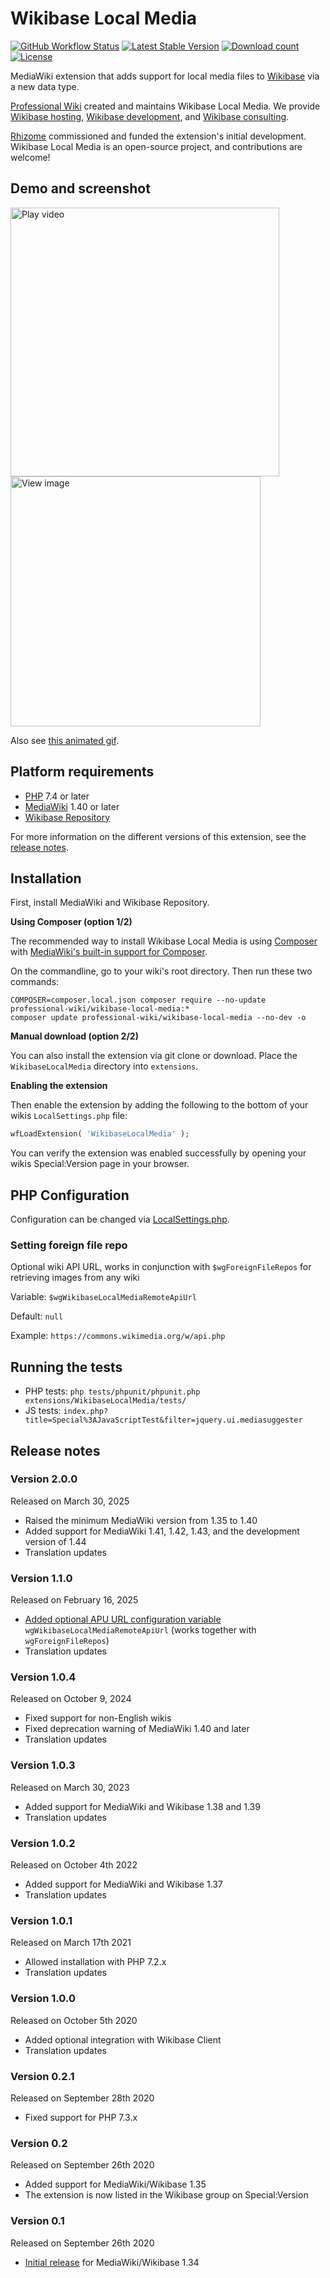 # Wikibase Local Media

[![GitHub Workflow Status](https://img.shields.io/github/actions/workflow/status/ProfessionalWiki/WikibaseLocalMedia/ci.yml?branch=master)](https://github.com/ProfessionalWiki/WikibaseLocalMedia/actions?query=workflow%3ACI)
[![Latest Stable Version](https://poser.pugx.org/professional-wiki/wikibase-local-media/v/stable)](https://packagist.org/packages/professional-wiki/wikibase-local-media)
[![Download count](https://poser.pugx.org/professional-wiki/wikibase-local-media/downloads)](https://packagist.org/packages/professional-wiki/wikibase-local-media)
[![License](https://poser.pugx.org/professional-wiki/wikibase-local-media/license)](LICENSE)

MediaWiki extension that adds support for local media files to [Wikibase] via a new data type.

[Professional Wiki] created and maintains Wikibase Local Media. We provide [Wikibase hosting], [Wikibase development], and [Wikibase consulting].

[Rhizome] commissioned and funded the extension's initial development. Wikibase Local Media is an open-source project, and contributions are welcome!

## Demo and screenshot

<a href="https://www.youtube.com/watch?v=mK-zdazdH78"><img src=".github/youtube.png" width="430px" title="Play video" /></a>
<a href="https://user-images.githubusercontent.com/146040/94343935-0e10d300-001c-11eb-8ec2-6f86ccf20e2f.png">
<img src="https://user-images.githubusercontent.com/146040/94343935-0e10d300-001c-11eb-8ec2-6f86ccf20e2f.png" width="400px" title="View image" />
</a>

Also see [this animated gif](https://twitter.com/i/status/1286293710112731137).

## Platform requirements

* [PHP] 7.4 or later
* [MediaWiki] 1.40 or later
* [Wikibase Repository]

For more information on the different versions of this extension, see the [release notes](#release-notes).

## Installation

First, install MediaWiki and Wikibase Repository.

**Using Composer (option 1/2)**

The recommended way to install Wikibase Local Media is using [Composer](https://getcomposer.org) with
[MediaWiki's built-in support for Composer](https://professional.wiki/en/articles/installing-mediawiki-extensions-with-composer).

On the commandline, go to your wiki's root directory. Then run these two commands:

```shell script
COMPOSER=composer.local.json composer require --no-update professional-wiki/wikibase-local-media:*
composer update professional-wiki/wikibase-local-media --no-dev -o
```

**Manual download (option 2/2)**

You can also install the extension via git clone or download. Place the `WikibaseLocalMedia` directory into `extensions`.

**Enabling the extension**

Then enable the extension by adding the following to the bottom of your wikis `LocalSettings.php` file:

```php
wfLoadExtension( 'WikibaseLocalMedia' );
```

You can verify the extension was enabled successfully by opening your wikis Special:Version page in your browser.

## PHP Configuration

Configuration can be changed via [LocalSettings.php].

### Setting foreign file repo

Optional wiki API URL, works in conjunction with `$wgForeignFileRepos` for retrieving images from any wiki

Variable: `$wgWikibaseLocalMediaRemoteApiUrl`

Default: `null`

Example: `https://commons.wikimedia.org/w/api.php`

## Running the tests

* PHP tests: `php tests/phpunit/phpunit.php extensions/WikibaseLocalMedia/tests/`
* JS tests: `index.php?title=Special%3AJavaScriptTest&filter=jquery.ui.mediasuggester`

## Release notes

### Version 2.0.0

Released on March 30, 2025

* Raised the minimum MediaWiki version from 1.35 to 1.40
* Added support for MediaWiki 1.41, 1.42, 1.43, and the development version of 1.44
* Translation updates

### Version 1.1.0

Released on February 16, 2025

* [Added optional APU URL configuration variable](https://github.com/ProfessionalWiki/WikibaseLocalMedia/pull/37) `wgWikibaseLocalMediaRemoteApiUrl` (works together with `wgForeignFileRepos`)
* Translation updates

### Version 1.0.4

Released on October 9, 2024

* Fixed support for non-English wikis
* Fixed deprecation warning of MediaWiki 1.40 and later
* Translation updates

### Version 1.0.3

Released on March 30, 2023

* Added support for MediaWiki and Wikibase 1.38 and 1.39
* Translation updates

### Version 1.0.2

Released on October 4th 2022

* Added support for MediaWiki and Wikibase 1.37
* Translation updates

### Version 1.0.1

Released on March 17th 2021

* Allowed installation with PHP 7.2.x
* Translation updates

### Version 1.0.0

Released on October 5th 2020

* Added optional integration with Wikibase Client
* Translation updates

### Version 0.2.1

Released on September 28th 2020

* Fixed support for PHP 7.3.x

### Version 0.2

Released on September 26th 2020

* Added support for MediaWiki/Wikibase 1.35
* The extension is now listed in the Wikibase group on Special:Version

### Version 0.1

Released on September 26th 2020

* [Initial release] for MediaWiki/Wikibase 1.34

[Professional Wiki]: https://professional.wiki
[Wikibase]: https://professional.wiki/en/wikibase-wikidata-and-knowledge-graphs
[Wikibase hosting]: https://professional.wiki/en/hosting/wikibase
[Wikibase development]: https://professional.wiki/en/wikibase-software-development
[Wikibase consulting]: https://wikibase.consulting/
[Rhizome]: https://rhizome.org/
[MediaWiki]: https://www.mediawiki.org
[PHP]: https://www.php.net
[Wikibase Repository]: https://www.mediawiki.org/wiki/Extension:Wikibase_Repository
[LocalSettings.php]: https://www.mediawiki.org/wiki/Manual:LocalSettings.php
[Initial release]: https://professional.wiki/en/news/wikibase-local-media
